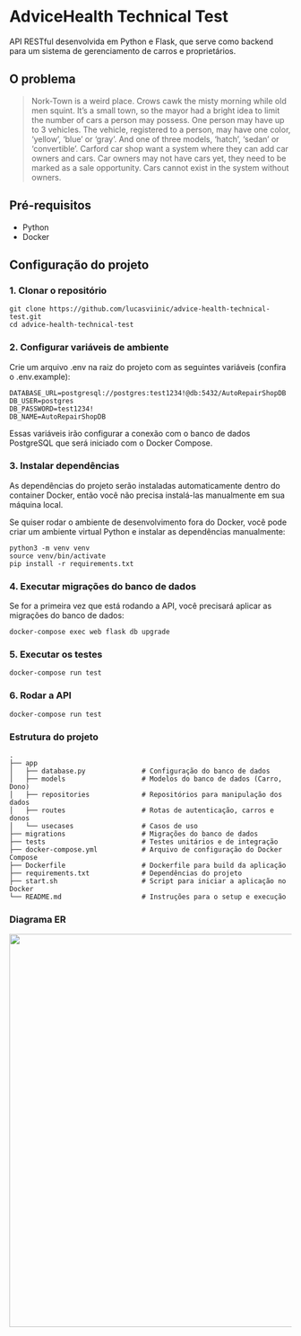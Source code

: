 # AdviceHealth Technical Test

API RESTful desenvolvida em Python e Flask, que serve como backend para um sistema de gerenciamento de carros e proprietários.

## O problema

> Nork-Town is a weird place. Crows cawk the misty morning while old men squint. It’s a small town, so the mayor had a bright idea 
to limit the number of cars a person may possess. One person may have up to 3 vehicles. The vehicle, registered to a person, may have
one color, ‘yellow’, ‘blue’ or ‘gray’. And one of three models, ‘hatch’, ‘sedan’ or ‘convertible’. Carford car shop want a system where 
they can add car owners and cars. Car owners may not have cars yet, they need to be marked as a sale opportunity. Cars cannot exist in the system without owners.

## Pré-requisitos

- Python
- Docker

## Configuração do projeto
### 1. Clonar o repositório
```
git clone https://github.com/lucasviinic/advice-health-technical-test.git
cd advice-health-technical-test
```

### 2. Configurar variáveis de ambiente
Crie um arquivo .env na raiz do projeto com as seguintes variáveis (confira o .env.example):
```
DATABASE_URL=postgresql://postgres:test1234!@db:5432/AutoRepairShopDB
DB_USER=postgres
DB_PASSWORD=test1234!
DB_NAME=AutoRepairShopDB
```
Essas variáveis irão configurar a conexão com o banco de dados PostgreSQL que será iniciado com o Docker Compose.

### 3. Instalar dependências
As dependências do projeto serão instaladas automaticamente dentro do container Docker, então você não precisa instalá-las manualmente em sua máquina local.

Se quiser rodar o ambiente de desenvolvimento fora do Docker, você pode criar um ambiente virtual Python e instalar as dependências manualmente:
```
python3 -m venv venv
source venv/bin/activate
pip install -r requirements.txt
```

### 4. Executar migrações do banco de dados

Se for a primeira vez que está rodando a API, você precisará aplicar as migrações do banco de dados:
```
docker-compose exec web flask db upgrade
```

### 5. Executar os testes
```
docker-compose run test
```

### 6. Rodar a API
```
docker-compose run test
```

### Estrutura do projeto

```
.
├── app
│   ├── database.py              # Configuração do banco de dados
│   ├── models                   # Modelos do banco de dados (Carro, Dono)
│   ├── repositories             # Repositórios para manipulação dos dados
│   ├── routes                   # Rotas de autenticação, carros e donos
│   └── usecases                 # Casos de uso
├── migrations                   # Migrações do banco de dados
├── tests                        # Testes unitários e de integração
├── docker-compose.yml           # Arquivo de configuração do Docker Compose
├── Dockerfile                   # Dockerfile para build da aplicação
├── requirements.txt             # Dependências do projeto
├── start.sh                     # Script para iniciar a aplicação no Docker
└── README.md                    # Instruções para o setup e execução
```

### Diagrama ER

<img src="https://i.imgur.com/YgXIIV9.png" width="700"/>
